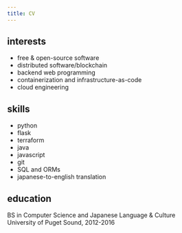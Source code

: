 ```yaml
---
title: CV
---
```


## interests
- free & open-source software
- distributed software/blockchain
- backend web programming
- containerization and infrastructure-as-code
- cloud engineering


## skills
- python
- flask
- terraform
- java
- javascript
- git
- SQL and ORMs
- japanese-to-english translation

## education
BS in Computer Science and Japanese Language & Culture  
University of Puget Sound, 2012-2016
